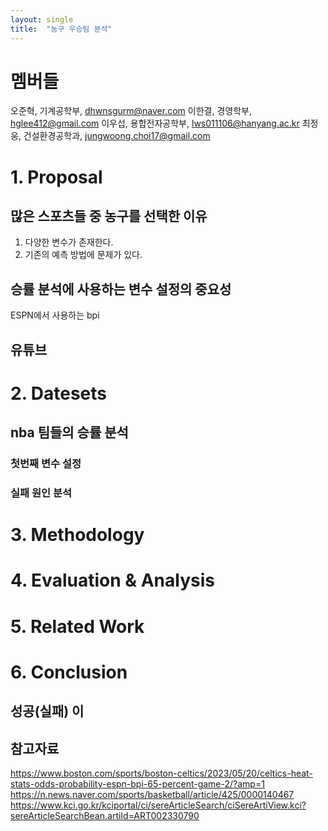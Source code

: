 ```yaml
---
layout: single
title:  "농구 우승팀 분석"
---
```


# 멤버들 
오준혁, 기계공학부, dhwnsgurm@naver.com
이한결, 경영학부,  hglee412@gmail.com
이우섭, 용합전자공학부, lws011106@hanyang.ac.kr
최정웅, 건설환경공학과, jungwoong.choi17@gmail.com

# 1. Proposal 
## 많은 스포츠들 중 농구를 선택한 이유 

1. 다양한 변수가 존재한다. 
2. 기존의 예측 방법에 문제가 있다. 

## 승률 분석에 사용하는 변수 설정의 중요성 

ESPN에서 사용하는 bpi

## 유튜브 

# 2. Datesets
## nba 팀들의 승률 분석 
### 첫번째 변수 설정 
### 실패 원인 분석 

# 3. Methodology
# 4. Evaluation & Analysis
# 5. Related Work 
# 6. Conclusion
## 성공(실패) 이


## 참고자료
https://www.boston.com/sports/boston-celtics/2023/05/20/celtics-heat-stats-odds-probability-espn-bpi-65-percent-game-2/?amp=1
https://n.news.naver.com/sports/basketball/article/425/0000140467
https://www.kci.go.kr/kciportal/ci/sereArticleSearch/ciSereArtiView.kci?sereArticleSearchBean.artiId=ART002330790

